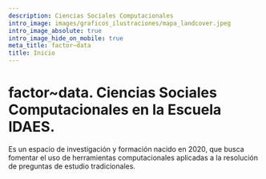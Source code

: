 ```yaml
---
description: Ciencias Sociales Computacionales
intro_image: images/graficos_ilustraciones/mapa_landcover.jpeg
intro_image_absolute: true
intro_image_hide_on_mobile: true
meta_title: factor~data
title: Inicio
---
```


# factor~data. Ciencias Sociales Computacionales en la Escuela IDAES.

Es un espacio de investigación y formación nacido en 2020, que busca fomentar el uso de herramientas computacionales aplicadas a la resolución de preguntas de estudio tradicionales. 